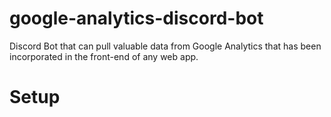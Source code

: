# google-analytics-discord-bot
Discord Bot that can pull valuable data from Google Analytics that has been incorporated in the front-end of any web app.

# Setup

